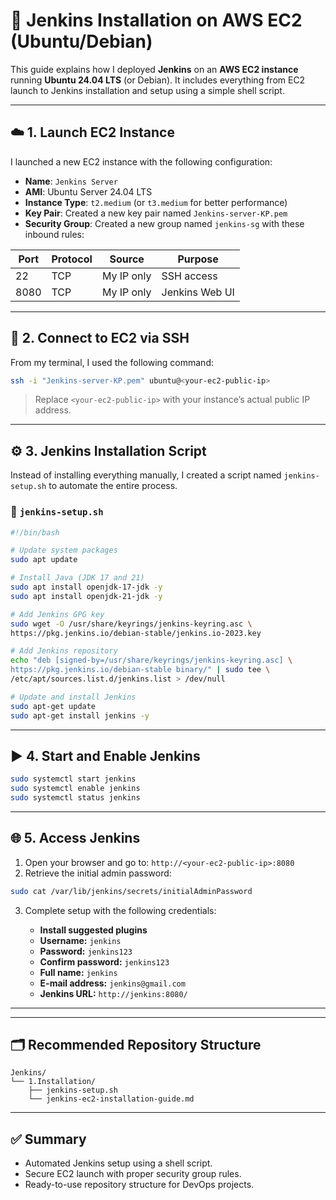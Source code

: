 # 🚀 Jenkins Installation on AWS EC2 (Ubuntu/Debian)

This guide explains how I deployed **Jenkins** on an **AWS EC2 instance** running **Ubuntu 24.04 LTS** (or Debian). It includes everything from EC2 launch to Jenkins installation and setup using a simple shell script.

---

## ☁️ 1. Launch EC2 Instance

I launched a new EC2 instance with the following configuration:

- **Name**: `Jenkins Server`
- **AMI**: Ubuntu Server 24.04 LTS
- **Instance Type**: `t2.medium` (or `t3.medium` for better performance)
- **Key Pair**: Created a new key pair named `Jenkins-server-KP.pem`
- **Security Group**: Created a new group named `jenkins-sg` with these inbound rules:

| Port | Protocol | Source        | Purpose         |
|------|----------|---------------|-----------------|
| 22   | TCP      | My IP only    | SSH access      |
| 8080 | TCP      | My IP only    | Jenkins Web UI  |

---

## 🔐 2. Connect to EC2 via SSH

From my terminal, I used the following command:

```bash
ssh -i "Jenkins-server-KP.pem" ubuntu@<your-ec2-public-ip>
```

> Replace `<your-ec2-public-ip>` with your instance’s actual public IP address.

---

## ⚙️ 3. Jenkins Installation Script

Instead of installing everything manually, I created a script named `jenkins-setup.sh` to automate the entire process.

### 📄 `jenkins-setup.sh`

```bash
#!/bin/bash

# Update system packages
sudo apt update

# Install Java (JDK 17 and 21)
sudo apt install openjdk-17-jdk -y
sudo apt install openjdk-21-jdk -y

# Add Jenkins GPG key
sudo wget -O /usr/share/keyrings/jenkins-keyring.asc \
https://pkg.jenkins.io/debian-stable/jenkins.io-2023.key

# Add Jenkins repository
echo "deb [signed-by=/usr/share/keyrings/jenkins-keyring.asc] \
https://pkg.jenkins.io/debian-stable binary/" | sudo tee \
/etc/apt/sources.list.d/jenkins.list > /dev/null

# Update and install Jenkins
sudo apt-get update
sudo apt-get install jenkins -y
```

---

## ▶️ 4. Start and Enable Jenkins

```bash
sudo systemctl start jenkins
sudo systemctl enable jenkins
sudo systemctl status jenkins
```

---

## 🌐 5. Access Jenkins

1. Open your browser and go to: `http://<your-ec2-public-ip>:8080`
2. Retrieve the initial admin password:

```bash
sudo cat /var/lib/jenkins/secrets/initialAdminPassword
```

3. Complete setup with the following credentials:

   - **Install suggested plugins**
   - **Username:** `jenkins`
   - **Password:** `jenkins123`
   - **Confirm password:** `jenkins123`
   - **Full name:** `jenkins`
   - **E-mail address:** `jenkins@gmail.com`
   - **Jenkins URL:** `http://jenkins:8080/`

---

---

## 🗂️ Recommended Repository Structure

```
Jenkins/
└── 1.Installation/
    ├── jenkins-setup.sh
    └── jenkins-ec2-installation-guide.md
```

---

## ✅ Summary

- Automated Jenkins setup using a shell script.
- Secure EC2 launch with proper security group rules.
- Ready-to-use repository structure for DevOps projects.